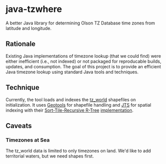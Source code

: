 # java-tzwhere
A better Java library for determining Olson TZ Database time zones from latitude and longitude.

## Rationale
Existing Java implementations of timezone lookup (that we could find) were either inefficient
(i.e., not indexed) or not packaged for reproducable builds, updates, and consumption. The
goal of this project is to provide an efficient Java timezone lookup using standard
Java tools and techniques.

## Technique
Currently, the tool loads and indexes the [tz_world](http://efele.net/maps/tz/world/) shapefiles
on initialization. It uses [Geotools](http://docs.geotools.org/stable/userguide/library/data/shape.html) for
shapefile handling and [JTS](http://www.vividsolutions.com/jts/JTSHome.htm) for spatial indexing with their
[Sort-Tile-Recursive R-Tree](https://en.wikipedia.org/wiki/R-tree)
[implementation](http://www.vividsolutions.com/jts/javadoc/com/vividsolutions/jts/index/strtree/STRtree.html).

## Caveats
### Timezones at Sea
The tz_world data is limited to only timezones on land. We'd like to add territorial waters, but we need shapes first.
